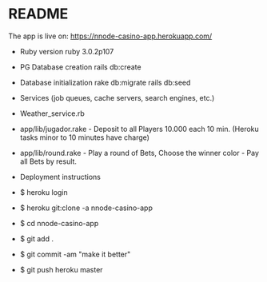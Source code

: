 # README

The app is live on:
https://nnode-casino-app.herokuapp.com/

* Ruby version
ruby 3.0.2p107

* PG Database creation
rails db:create

* Database initialization
rake db:migrate
rails db:seed

* Services (job queues, cache servers, search engines, etc.)
* Weather_service.rb
* app/lib/jugador.rake - Deposit to all Players 10.000 each 10 min. (Heroku tasks minor to 10 minutes have charge)
* app/lib/round.rake - Play a round of Bets, Choose the winner color - Pay all Bets by result.

* Deployment instructions
* $ heroku login
* $ heroku git:clone -a nnode-casino-app 
* $ cd nnode-casino-app
* $ git add .
* $ git commit -am "make it better"
* $ git push heroku master


